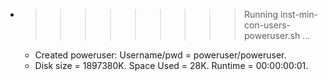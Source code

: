 * >>>>>>>>> Running inst-min-con-users-poweruser.sh ...
  * Created poweruser: Username/pwd = poweruser/poweruser.
  * Disk size = 1897380K. Space Used = 28K. Runtime = 00:00:00:01.
